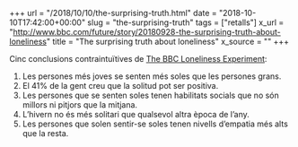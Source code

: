 +++
url = "/2018/10/10/the-surprising-truth.html"
date = "2018-10-10T17:42:00+00:00"
slug = "the-surprising-truth"
tags = ["retalls"]
x_url = "http://www.bbc.com/future/story/20180928-the-surprising-truth-about-loneliness"
title = "The surprising truth about loneliness"
x_source = ""
+++


Cinc conclusions contraintuïtives de [The BBC Loneliness Experiment](https://www.seed.manchester.ac.uk/education/research/impact/bbc-loneliness-experiment/):

  1. Les persones més joves se senten més soles que les persones grans.
  2. El 41% de la gent creu que la solitud pot ser positiva.
  3. Les persones que se senten soles tenen habilitats socials que no són millors ni pitjors que la mitjana.
  4. L’hivern no és més solitari que qualsevol altra època de l’any.
  5. Les persones que solen sentir-se soles tenen nivells d’empatia més alts que la resta.

